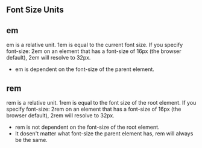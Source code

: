## Font Size Units
## em
em is a relative unit. 1em is equal to the current font size. If you specify font-size: 2em on an element that has a font-size of 16px (the browser default), 2em will resolve to 32px.
- em is dependent on the font-size of the parent element.
## rem
rem is a relative unit. 1rem is equal to the font size of the root element. If you specify font-size: 2rem on an element that has a font-size of 16px (the browser default), 2rem will resolve to 32px.
- rem is not dependent on the font-size of the root element.
- It dosen't matter what font-size the parent element has, rem will always be the same.

